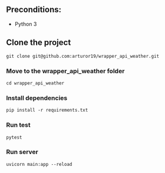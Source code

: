 ## Preconditions:

- Python 3

## Clone the project

```
git clone git@github.com:arturor19/wrapper_api_weather.git
```

### Move to the wrapper_api_weather folder

```
cd wrapper_api_weather
```

### Install dependencies

```
pip install -r requirements.txt
```

### Run test

```
pytest
```


### Run server

```
uvicorn main:app --reload
```

